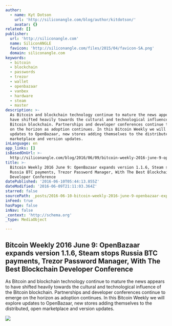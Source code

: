 ```yaml
---
author:
  - name: Kyt Dotson
    url: 'http://siliconangle.com/blog/author/kitdotson/'
    avatar: {}
related: []
publisher:
  url: 'http://siliconangle.com'
  name: SiliconANGLE
  favicon: 'http://siliconangle.com/files/2015/04/favicon-SA.png'
  domain: siliconangle.com
keywords:
  - bitcoin
  - blockchain
  - passwords
  - trezor
  - wallet
  - openbazaar
  - vanbex
  - hardware
  - steam
  - master
description: >-
  As Bitcoin and blockchain technology continue to mature the news appears to
  have shifted heavily towards the cultural and technological influence of the
  Bitcoin blockchain. Partnerships and developer conferences continue to emerge
  on the horizon as adoption continues. In this Bitcoin Weekly we will explore
  updates to OpenBazaar, new stores adding themselves to the distributed, open
  marketplace and version updates.
inLanguage: en
app_links: []
isBasedOnUrl: >-
  http://siliconangle.com/blog/2016/06/09/bitcoin-weekly-2016-june-9-openbazaar-expands-version-1-1-6-steam-stops-russia-btc-payments-trezor-password-manager-with-the-best-blockchain-developer-conference/
title: >-
  Bitcoin Weekly 2016 June 9: OpenBazaar expands version 1.1.6, Steam stops
  Russia BTC payments, Trezor Password Manager, With The Best Blockchain
  Developer Conference
datePublished: '2016-06-10T05:44:13.855Z'
dateModified: '2016-06-09T21:11:03.364Z'
starred: false
sourcePath: _posts/2016-06-10-bitcoin-weekly-2016-june-9-openbazaar-expands-version-116.md
inFeed: true
hasPage: false
inNav: false
_context: 'http://schema.org'
_type: MediaObject

---
```

<article style=""><h1>Bitcoin Weekly 2016 June 9: OpenBazaar expands version 1.1.6, Steam stops Russia BTC payments, Trezor Password Manager, With The Best Blockchain Developer Conference</h1><p>As Bitcoin and blockchain technology continue to mature the news appears to have shifted heavily towards the cultural and technological influence of the Bitcoin blockchain. Partnerships and developer conferences continue to emerge on the horizon as adoption continues. In this Bitcoin Weekly we will explore updates to OpenBazaar, new stores adding themselves to the distributed, open marketplace and version updates.</p><img src="http://siliconangle.com/files/2016/04/openbazaar-800x503.jpg" /></article>